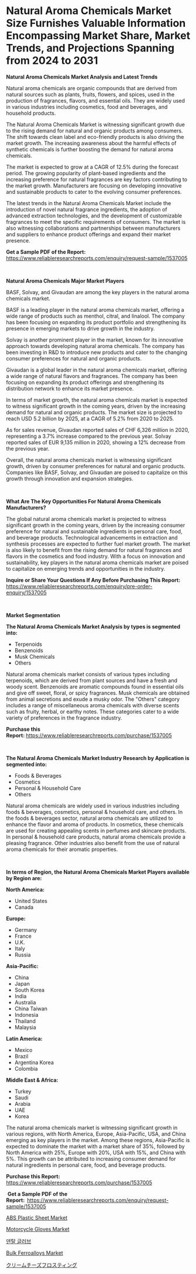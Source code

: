 <p><h1>Natural Aroma Chemicals Market Size Furnishes Valuable Information Encompassing Market Share, Market Trends, and Projections Spanning from 2024 to 2031</h1></p><p><strong>Natural Aroma Chemicals Market Analysis and Latest Trends</strong></p>
<p><p>Natural aroma chemicals are organic compounds that are derived from natural sources such as plants, fruits, flowers, and spices, used in the production of fragrances, flavors, and essential oils. They are widely used in various industries including cosmetics, food and beverages, and household products.</p><p>The Natural Aroma Chemicals Market is witnessing significant growth due to the rising demand for natural and organic products among consumers. The shift towards clean label and eco-friendly products is also driving the market growth. The increasing awareness about the harmful effects of synthetic chemicals is further boosting the demand for natural aroma chemicals.</p><p>The market is expected to grow at a CAGR of 12.5% during the forecast period. The growing popularity of plant-based ingredients and the increasing preference for natural fragrances are key factors contributing to the market growth. Manufacturers are focusing on developing innovative and sustainable products to cater to the evolving consumer preferences.</p><p>The latest trends in the Natural Aroma Chemicals Market include the introduction of novel natural fragrance ingredients, the adoption of advanced extraction technologies, and the development of customizable fragrances to meet the specific requirements of consumers. The market is also witnessing collaborations and partnerships between manufacturers and suppliers to enhance product offerings and expand their market presence.</p></p>
<p><strong>Get a Sample PDF of the Report:&nbsp;</strong> <a href="https://www.reliableresearchreports.com/enquiry/request-sample/1537005">https://www.reliableresearchreports.com/enquiry/request-sample/1537005</a></p>
<p>&nbsp;</p>
<p><strong>Natural Aroma Chemicals Major Market Players</strong></p>
<p><p>BASF, Solvay, and Givaudan are among the key players in the natural aroma chemicals market. </p><p>BASF is a leading player in the natural aroma chemicals market, offering a wide range of products such as menthol, citral, and linalool. The company has been focusing on expanding its product portfolio and strengthening its presence in emerging markets to drive growth in the industry.</p><p>Solvay is another prominent player in the market, known for its innovative approach towards developing natural aroma chemicals. The company has been investing in R&D to introduce new products and cater to the changing consumer preferences for natural and organic products.</p><p>Givaudan is a global leader in the natural aroma chemicals market, offering a wide range of natural flavors and fragrances. The company has been focusing on expanding its product offerings and strengthening its distribution network to enhance its market presence.</p><p>In terms of market growth, the natural aroma chemicals market is expected to witness significant growth in the coming years, driven by the increasing demand for natural and organic products. The market size is projected to reach USD 5.2 billion by 2025, at a CAGR of 5.2% from 2020 to 2025.</p><p>As for sales revenue, Givaudan reported sales of CHF 6,326 million in 2020, representing a 3.7% increase compared to the previous year. Solvay reported sales of EUR 9,135 million in 2020, showing a 12% decrease from the previous year.</p><p>Overall, the natural aroma chemicals market is witnessing significant growth, driven by consumer preferences for natural and organic products. Companies like BASF, Solvay, and Givaudan are poised to capitalize on this growth through innovation and expansion strategies.</p></p>
<p>&nbsp;</p>
<p><strong>What Are The Key Opportunities For Natural Aroma Chemicals Manufacturers?</strong></p>
<p><p>The global natural aroma chemicals market is projected to witness significant growth in the coming years, driven by the increasing consumer preference for natural and sustainable ingredients in personal care, food, and beverage products. Technological advancements in extraction and synthesis processes are expected to further fuel market growth. The market is also likely to benefit from the rising demand for natural fragrances and flavors in the cosmetics and food industry. With a focus on innovation and sustainability, key players in the natural aroma chemicals market are poised to capitalize on emerging trends and opportunities in the industry.</p></p>
<p><strong>Inquire or Share Your Questions If Any Before Purchasing This Report:</strong> <a href="https://www.reliableresearchreports.com/enquiry/pre-order-enquiry/1537005">https://www.reliableresearchreports.com/enquiry/pre-order-enquiry/1537005</a></p>
<p>&nbsp;</p>
<p><strong>Market Segmentation</strong></p>
<p><strong>The Natural Aroma Chemicals Market Analysis by types is segmented into:</strong></p>
<p><ul><li>Terpenoids</li><li>Benzenoids</li><li>Musk Chemicals</li><li>Others</li></ul></p>
<p><p>Natural aroma chemicals market consists of various types including terpenoids, which are derived from plant sources and have a fresh and woody scent. Benzenoids are aromatic compounds found in essential oils and give off sweet, floral, or spicy fragrances. Musk chemicals are obtained from animal secretions and exude a musky odor. The "Others" category includes a range of miscellaneous aroma chemicals with diverse scents such as fruity, herbal, or earthy notes. These categories cater to a wide variety of preferences in the fragrance industry.</p></p>
<p><strong>Purchase this Report:&nbsp;</strong><a href="https://www.reliableresearchreports.com/purchase/1537005">https://www.reliableresearchreports.com/purchase/1537005</a></p>
<p>&nbsp;</p>
<p><strong>The Natural Aroma Chemicals Market Industry Research by Application is segmented into:</strong></p>
<p><ul><li>Foods & Beverages</li><li>Cosmetics</li><li>Personal & Household Care</li><li>Others</li></ul></p>
<p><p>Natural aroma chemicals are widely used in various industries including foods & beverages, cosmetics, personal & household care, and others. In the foods & beverages sector, natural aroma chemicals are utilized to enhance the flavor and aroma of products. In cosmetics, these chemicals are used for creating appealing scents in perfumes and skincare products. In personal & household care products, natural aroma chemicals provide a pleasing fragrance. Other industries also benefit from the use of natural aroma chemicals for their aromatic properties.</p></p>
<p>&nbsp;</p>
<p><strong>In terms of Region, the Natural Aroma Chemicals Market Players available by Region are:</strong></p>
<p>
    <p> <strong> North America: </strong>
        <ul>
            <li>United States</li>
            <li>Canada</li>
        </ul>
        </p> 
    <p> <strong> Europe: </strong>
        <ul>
            <li>Germany</li>
            <li>France</li>
            <li>U.K.</li>
            <li>Italy</li>
            <li>Russia</li>
        </ul>
        </p> 
    <p> <strong> Asia-Pacific: </strong>
        <ul>
            <li>China</li>
            <li>Japan</li>
            <li>South Korea</li>
            <li>India</li>
            <li>Australia</li>
            <li>China Taiwan</li>
            <li>Indonesia</li>
            <li>Thailand</li>
            <li>Malaysia</li>
        </ul>
        </p> 
    <p> <strong> Latin America: </strong>
        <ul>
            <li>Mexico</li>
            <li>Brazil</li>
            <li>Argentina Korea</li>
            <li>Colombia</li>
        </ul>
        </p> 
    <p> <strong> Middle East & Africa: </strong>
        <ul>
            <li>Turkey</li>
            <li>Saudi</li>
            <li>Arabia</li>
            <li>UAE</li>
            <li>Korea</li>
        </ul>
    </p>
    </p>
<p><p>The natural aroma chemicals market is witnessing significant growth in various regions, with North America, Europe, Asia-Pacific, USA, and China emerging as key players in the market. Among these regions, Asia-Pacific is expected to dominate the market with a market share of 35%, followed by North America with 25%, Europe with 20%, USA with 15%, and China with 5%. This growth can be attributed to increasing consumer demand for natural ingredients in personal care, food, and beverage products.</p></p>
<p><strong>Purchase this Report: </strong><a href="https://www.reliableresearchreports.com/purchase/1537005">https://www.reliableresearchreports.com/purchase/1537005</a></p>
<p>&nbsp;<strong>Get a Sample PDF of the Report:&nbsp;&nbsp;</strong><a href="https://www.reliableresearchreports.com/enquiry/request-sample/1537005">https://www.reliableresearchreports.com/enquiry/request-sample/1537005</a></p>
<p><strong></strong></p>
<p><p><a href="https://github.com/AKSHATREPORTPRIME/Market-Research-Report-List-3/blob/main/abs-plastic-sheet-market.md">ABS Plastic Sheet Market</a></p><p><a href="https://issuu.com/reportprime-2/docs/motorcycle-gloves-market-size-2030.pptx">Motorcycle Gloves Market</a></p><p><a href="https://github.com/rsg307664904/Market-Research-Report-List-1/blob/main/9159789193542.md">덴탈 글러브</a></p><p><a href="https://github.com/indrystar/Market-Research-Report-List-2/blob/main/bulk-ferroalloys-market.md">Bulk Ferroalloys Market</a></p><p><a href="https://github.com/ddwcuskozol07187/Market-Research-Report-List-1/blob/main/2593631193819.md">クリームチーズフロスティング</a></p></p>
